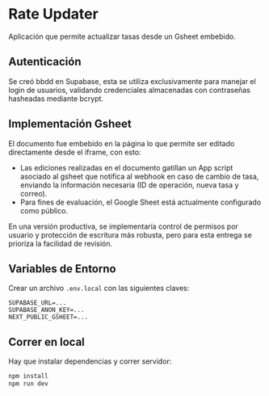 # Rate Updater

Aplicación que permite actualizar tasas desde un Gsheet embebido. 

## Autenticación
Se creó bbdd en Supabase, esta se utiliza exclusivamente para manejar el login de usuarios, validando credenciales almacenadas con contraseñas hasheadas mediante bcrypt.

## Implementación Gsheet

El documento fue embebido en la página lo que permite ser editado directamente desde el iframe, con esto:

- Las ediciones realizadas en el documento gatillan un App script asociado al gsheet que notifica al webhook en caso de cambio de tasa, enviando la información necesaria (ID de operación, nueva tasa y correo).
- Para fines de evaluación, el Google Sheet está actualmente configurado como público. 

En una versión productiva, se implementaría control de permisos por usuario y protección de escritura más robusta, pero para esta entrega se prioriza  la facilidad de revisión.

## Variables de Entorno
Crear un archivo `.env.local` con las siguientes claves:

```env
SUPABASE_URL=...
SUPABASE_ANON_KEY=...
NEXT_PUBLIC_GSHEET=...
```

## Correr en local

Hay que instalar dependencias y correr servidor:

```bash
npm install
npm run dev
```
